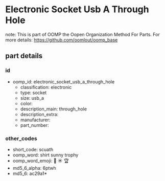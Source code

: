 # Electronic Socket Usb A Through Hole  

note: This is part of OOMP the Oopen Organization Method For Parts. For more details: https://github.com/oomlout/oomp_base

##  part details





### id
* oomp_id: electronic_socket_usb_a_through_hole
  * classification: electronic
  * type: socket
  * size: usb_a
  * color: 
  * description_main: through_hole
  * description_extra: 
  * manufacturer: 
  * part_number: 

### other_codes
* short_code: scuath
* oomp_word: shirt sunny trophy
* oomp_word_emoji: :shirt: :sunny: :trophy:
* md5_6_alpha: 6ptwh
* md5_6: ac29a1* 